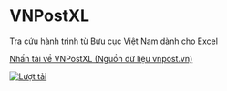 # VNPostXL
 Tra cứu hành trình từ Bưu cục Việt Nam dành cho Excel

[Nhấn tải về VNPostXL (Nguồn dữ liệu vnpost.vn)](https://github.com/SanbiVN/VNPostXL/releases/download/vnpost/TaxCodeVN_v1.0.zip)

[![Lượt tải](https://img.shields.io/github/downloads/SanbiVN/VNPostXL/total.svg)](https://github.com/SanbiVN/VNPostXL/releases/download/vnpost/TaxCodeVN_v1.0.zip)
